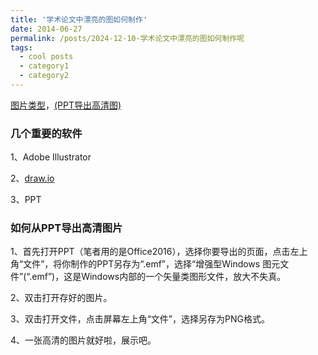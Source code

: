 ```yaml
---
title: '学术论文中漂亮的图如何制作'
date: 2014-06-27
permalink: /posts/2024-12-10-学术论文中漂亮的图如何制作呢
tags:
  - cool posts
  - category1
  - category2
---
```


[图片类型](https://zhuanlan.zhihu.com/p/484875645)，[(PPT导出高清图)](https://zhuanlan.zhihu.com/p/666717136)

### 几个重要的软件 

1、Adobe Illustrator

2、[draw.io](https://www.drawio.com/)

3、PPT


### 如何从PPT导出高清图片

1、首先打开PPT（笔者用的是Office2016），选择你要导出的页面，点击左上角“文件”，将你制作的PPT另存为“.emf”，选择“增强型Windows 图元文件”(“.emf”)，这是Windows内部的一个矢量类图形文件，放大不失真。

2、双击打开存好的图片。

3、双击打开文件，点击屏幕左上角“文件”，选择另存为PNG格式。

4、一张高清的图片就好啦，展示吧。




